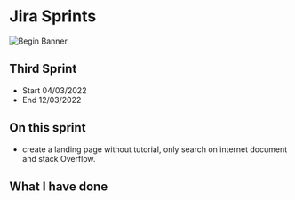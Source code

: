 

# Jira Sprints
![Begin Banner](.png)

## Third Sprint
* Start 04/03/2022  
* End 12/03/2022
## On this sprint
* create a landing page without tutorial, only search on internet document and stack Overflow.

## What I have done


